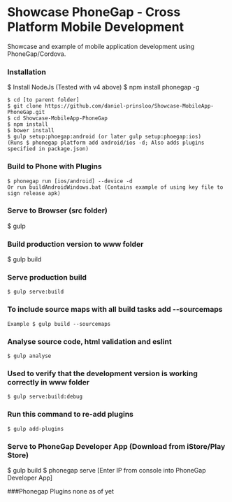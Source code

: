 # Showcase PhoneGap - Cross Platform Mobile Development
Showcase and example of mobile application development using PhoneGap/Cordova.

### Installation
  $ Install NodeJs (Tested with v4 above)
  $ npm install phonegap -g
  
	$ cd [to parent folder]
	$ git clone https://github.com/daniel-prinsloo/Showcase-MobileApp-PhoneGap.git
	$ cd Showcase-MobileApp-PhoneGap
	$ npm install
	$ bower install
	$ gulp setup:phoegap:android (or later gulp setup:phoegap:ios)
    (Runs $ phonegap platform add android/ios -d; Also adds plugins specified in package.json)

### Build to Phone with Plugins
  
	$ phonegap run [ios/android] --device -d
	Or run buildAndroidWindows.bat (Contains example of using key file to sign release apk)
    
### Serve to Browser (src folder)

  $ gulp
    
### Build production version to www folder

  $ gulp build
    
### Serve production build 

    $ gulp serve:build
    
### To include source maps with all build tasks add --sourcemaps

    Example $ gulp build --sourcemaps

### Analyse source code, html validation and eslint 

    $ gulp analyse
    
### Used to verify that the development version is working correctly in www folder

    $ gulp serve:build:debug
    
### Run this command to re-add plugins 

    $ gulp add-plugins

### Serve to PhoneGap Developer App (Download from iStore/Play Store)
    
  $ gulp build
	$ phonegap serve
[Enter IP from console into PhoneGap Developer App]

###Phonegap Plugins
none as of yet
